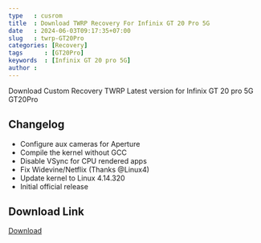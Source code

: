```yaml
---
type   : cusrom
title  : Download TWRP Recovery For Infinix GT 20 Pro 5G
date   : 2024-06-03T09:17:35+07:00
slug   : twrp-GT20Pro
categories: [Recovery]
tags      : [GT20Pro]
keywords  : [Infinix GT 20 pro 5G]
author :
---
```


Download Custom Recovery TWRP Latest version for Infinix GT 20 pro 5G GT20Pro

## Changelog
- Configure aux cameras for Aperture
- Compile the kernel without GCC
- Disable VSync for CPU rendered apps
- Fix Widevine/Netflix (Thanks @Linux4)
- Update kernel to Linux 4.14.320
- Initial official release

## Download Link
[Download](/)

